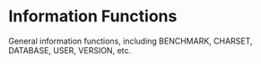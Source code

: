 
# Information Functions

General information functions, including BENCHMARK, CHARSET, DATABASE, USER, VERSION, etc.

